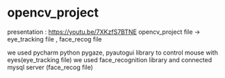 # opencv_project

presentation : https://youtu.be/7XKzfS7BTNE
opencv_project file ->  eye_tracking file , face_recog file

we used pycharm python pygaze, pyautogui library to control mouse with eyes(eye_tracking file)
we used face_recognition library and connected mysql server (face_recog file)
